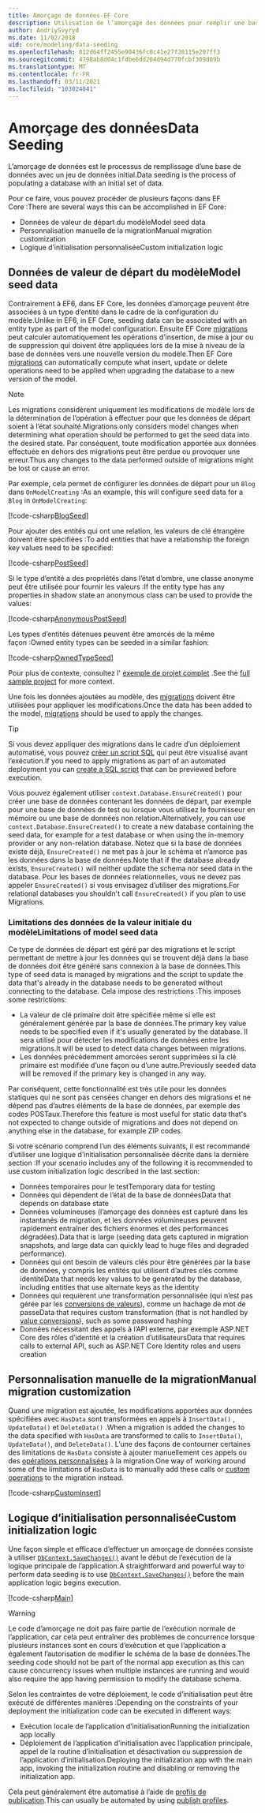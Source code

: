 ```yaml
---
title: Amorçage de données-EF Core
description: Utilisation de l’amorçage des données pour remplir une base de données avec un jeu de données initial à l’aide de Entity Framework Core
author: AndriySvyryd
ms.date: 11/02/2018
uid: core/modeling/data-seeding
ms.openlocfilehash: 812d64ff2455e90436fc8c41e27f28115e207ff3
ms.sourcegitcommit: 4798ab8d04c1fdbe6dd204d94d770fcbf309d09b
ms.translationtype: MT
ms.contentlocale: fr-FR
ms.lasthandoff: 03/11/2021
ms.locfileid: "103024041"
---
```

# <a name="data-seeding"></a><span data-ttu-id="87c62-103">Amorçage des données</span><span class="sxs-lookup"><span data-stu-id="87c62-103">Data Seeding</span></span>

<span data-ttu-id="87c62-104">L’amorçage de données est le processus de remplissage d’une base de données avec un jeu de données initial.</span><span class="sxs-lookup"><span data-stu-id="87c62-104">Data seeding is the process of populating a database with an initial set of data.</span></span>

<span data-ttu-id="87c62-105">Pour ce faire, vous pouvez procéder de plusieurs façons dans EF Core :</span><span class="sxs-lookup"><span data-stu-id="87c62-105">There are several ways this can be accomplished in EF Core:</span></span>

* <span data-ttu-id="87c62-106">Données de valeur de départ du modèle</span><span class="sxs-lookup"><span data-stu-id="87c62-106">Model seed data</span></span>
* <span data-ttu-id="87c62-107">Personnalisation manuelle de la migration</span><span class="sxs-lookup"><span data-stu-id="87c62-107">Manual migration customization</span></span>
* <span data-ttu-id="87c62-108">Logique d’initialisation personnalisée</span><span class="sxs-lookup"><span data-stu-id="87c62-108">Custom initialization logic</span></span>

## <a name="model-seed-data"></a><span data-ttu-id="87c62-109">Données de valeur de départ du modèle</span><span class="sxs-lookup"><span data-stu-id="87c62-109">Model seed data</span></span>

<span data-ttu-id="87c62-110">Contrairement à EF6, dans EF Core, les données d’amorçage peuvent être associées à un type d’entité dans le cadre de la configuration du modèle.</span><span class="sxs-lookup"><span data-stu-id="87c62-110">Unlike in EF6, in EF Core, seeding data can be associated with an entity type as part of the model configuration.</span></span> <span data-ttu-id="87c62-111">Ensuite EF Core [migrations](xref:core/managing-schemas/migrations/index) peut calculer automatiquement les opérations d’insertion, de mise à jour ou de suppression qui doivent être appliquées lors de la mise à niveau de la base de données vers une nouvelle version du modèle.</span><span class="sxs-lookup"><span data-stu-id="87c62-111">Then EF Core [migrations](xref:core/managing-schemas/migrations/index) can automatically compute what insert, update or delete operations need to be applied when upgrading the database to a new version of the model.</span></span>

> [!NOTE]
> <span data-ttu-id="87c62-112">Les migrations considèrent uniquement les modifications de modèle lors de la détermination de l’opération à effectuer pour que les données de départ soient à l’état souhaité.</span><span class="sxs-lookup"><span data-stu-id="87c62-112">Migrations only considers model changes when determining what operation should be performed to get the seed data into the desired state.</span></span> <span data-ttu-id="87c62-113">Par conséquent, toute modification apportée aux données effectuée en dehors des migrations peut être perdue ou provoquer une erreur.</span><span class="sxs-lookup"><span data-stu-id="87c62-113">Thus any changes to the data performed outside of migrations might be lost or cause an error.</span></span>

<span data-ttu-id="87c62-114">Par exemple, cela permet de configurer les données de départ pour un `Blog` dans `OnModelCreating` :</span><span class="sxs-lookup"><span data-stu-id="87c62-114">As an example, this will configure seed data for a `Blog` in `OnModelCreating`:</span></span>

[!code-csharp[BlogSeed](../../../samples/core/Modeling/DataSeeding/DataSeedingContext.cs?name=BlogSeed)]

<span data-ttu-id="87c62-115">Pour ajouter des entités qui ont une relation, les valeurs de clé étrangère doivent être spécifiées :</span><span class="sxs-lookup"><span data-stu-id="87c62-115">To add entities that have a relationship the foreign key values need to be specified:</span></span>

[!code-csharp[PostSeed](../../../samples/core/Modeling/DataSeeding/DataSeedingContext.cs?name=PostSeed)]

<span data-ttu-id="87c62-116">Si le type d’entité a des propriétés dans l’état d’ombre, une classe anonyme peut être utilisée pour fournir les valeurs :</span><span class="sxs-lookup"><span data-stu-id="87c62-116">If the entity type has any properties in shadow state an anonymous class can be used to provide the values:</span></span>

[!code-csharp[AnonymousPostSeed](../../../samples/core/Modeling/DataSeeding/DataSeedingContext.cs?name=AnonymousPostSeed)]

<span data-ttu-id="87c62-117">Les types d’entités détenues peuvent être amorcés de la même façon :</span><span class="sxs-lookup"><span data-stu-id="87c62-117">Owned entity types can be seeded in a similar fashion:</span></span>

[!code-csharp[OwnedTypeSeed](../../../samples/core/Modeling/DataSeeding/DataSeedingContext.cs?name=OwnedTypeSeed)]

<span data-ttu-id="87c62-118">Pour plus de contexte, consultez l' [exemple de projet complet](https://github.com/dotnet/EntityFramework.Docs/tree/main/samples/core/Modeling/DataSeeding) .</span><span class="sxs-lookup"><span data-stu-id="87c62-118">See the [full sample project](https://github.com/dotnet/EntityFramework.Docs/tree/main/samples/core/Modeling/DataSeeding) for more context.</span></span>

<span data-ttu-id="87c62-119">Une fois les données ajoutées au modèle, des [migrations](xref:core/managing-schemas/migrations/index) doivent être utilisées pour appliquer les modifications.</span><span class="sxs-lookup"><span data-stu-id="87c62-119">Once the data has been added to the model, [migrations](xref:core/managing-schemas/migrations/index) should be used to apply the changes.</span></span>

> [!TIP]
> <span data-ttu-id="87c62-120">Si vous devez appliquer des migrations dans le cadre d’un déploiement automatisé, vous pouvez [créer un script SQL](xref:core/managing-schemas/migrations/index#generate-sql-scripts) qui peut être visualisé avant l’exécution.</span><span class="sxs-lookup"><span data-stu-id="87c62-120">If you need to apply migrations as part of an automated deployment you can [create a SQL script](xref:core/managing-schemas/migrations/index#generate-sql-scripts) that can be previewed before execution.</span></span>

<span data-ttu-id="87c62-121">Vous pouvez également utiliser `context.Database.EnsureCreated()` pour créer une base de données contenant les données de départ, par exemple pour une base de données de test ou lorsque vous utilisez le fournisseur en mémoire ou une base de données non relation.</span><span class="sxs-lookup"><span data-stu-id="87c62-121">Alternatively, you can use `context.Database.EnsureCreated()` to create a new database containing the seed data, for example for a test database or when using the in-memory provider or any non-relation database.</span></span> <span data-ttu-id="87c62-122">Notez que si la base de données existe déjà, `EnsureCreated()` ne met pas à jour le schéma et n’amorce pas les données dans la base de données.</span><span class="sxs-lookup"><span data-stu-id="87c62-122">Note that if the database already exists, `EnsureCreated()` will neither update the schema nor seed data in the database.</span></span> <span data-ttu-id="87c62-123">Pour les bases de données relationnelles, vous ne devez pas appeler `EnsureCreated()` si vous envisagez d’utiliser des migrations.</span><span class="sxs-lookup"><span data-stu-id="87c62-123">For relational databases you shouldn't call `EnsureCreated()` if you plan to use Migrations.</span></span>

### <a name="limitations-of-model-seed-data"></a><span data-ttu-id="87c62-124">Limitations des données de la valeur initiale du modèle</span><span class="sxs-lookup"><span data-stu-id="87c62-124">Limitations of model seed data</span></span>

<span data-ttu-id="87c62-125">Ce type de données de départ est géré par des migrations et le script permettant de mettre à jour les données qui se trouvent déjà dans la base de données doit être généré sans connexion à la base de données.</span><span class="sxs-lookup"><span data-stu-id="87c62-125">This type of seed data is managed by migrations and the script to update the data that's already in the database needs to be generated without connecting to the database.</span></span> <span data-ttu-id="87c62-126">Cela impose des restrictions :</span><span class="sxs-lookup"><span data-stu-id="87c62-126">This imposes some restrictions:</span></span>

* <span data-ttu-id="87c62-127">La valeur de clé primaire doit être spécifiée même si elle est généralement générée par la base de données.</span><span class="sxs-lookup"><span data-stu-id="87c62-127">The primary key value needs to be specified even if it's usually generated by the database.</span></span> <span data-ttu-id="87c62-128">Il sera utilisé pour détecter les modifications de données entre les migrations.</span><span class="sxs-lookup"><span data-stu-id="87c62-128">It will be used to detect data changes between migrations.</span></span>
* <span data-ttu-id="87c62-129">Les données précédemment amorcées seront supprimées si la clé primaire est modifiée d’une façon ou d’une autre.</span><span class="sxs-lookup"><span data-stu-id="87c62-129">Previously seeded data will be removed if the primary key is changed in any way.</span></span>

<span data-ttu-id="87c62-130">Par conséquent, cette fonctionnalité est très utile pour les données statiques qui ne sont pas censées changer en dehors des migrations et ne dépend pas d’autres éléments de la base de données, par exemple des codes POSTaux.</span><span class="sxs-lookup"><span data-stu-id="87c62-130">Therefore this feature is most useful for static data that's not expected to change outside of migrations and does not depend on anything else in the database, for example ZIP codes.</span></span>

<span data-ttu-id="87c62-131">Si votre scénario comprend l’un des éléments suivants, il est recommandé d’utiliser une logique d’initialisation personnalisée décrite dans la dernière section :</span><span class="sxs-lookup"><span data-stu-id="87c62-131">If your scenario includes any of the following it is recommended to use custom initialization logic described in the last section:</span></span>

* <span data-ttu-id="87c62-132">Données temporaires pour le test</span><span class="sxs-lookup"><span data-stu-id="87c62-132">Temporary data for testing</span></span>
* <span data-ttu-id="87c62-133">Données qui dépendent de l’état de la base de données</span><span class="sxs-lookup"><span data-stu-id="87c62-133">Data that depends on database state</span></span>
* <span data-ttu-id="87c62-134">Données volumineuses (l’amorçage des données est capturé dans les instantanés de migration, et les données volumineuses peuvent rapidement entraîner des fichiers énormes et des performances dégradées).</span><span class="sxs-lookup"><span data-stu-id="87c62-134">Data that is large (seeding data gets captured in migration snapshots, and large data can quickly lead to huge files and degraded performance).</span></span>
* <span data-ttu-id="87c62-135">Données qui ont besoin de valeurs clés pour être générées par la base de données, y compris les entités qui utilisent d’autres clés comme identité</span><span class="sxs-lookup"><span data-stu-id="87c62-135">Data that needs key values to be generated by the database, including entities that use alternate keys as the identity</span></span>
* <span data-ttu-id="87c62-136">Données qui requièrent une transformation personnalisée (qui n’est pas gérée par les [conversions de valeurs](xref:core/modeling/value-conversions)), comme un hachage de mot de passe</span><span class="sxs-lookup"><span data-stu-id="87c62-136">Data that requires custom transformation (that is not handled by [value conversions](xref:core/modeling/value-conversions)), such as some password hashing</span></span>
* <span data-ttu-id="87c62-137">Données nécessitant des appels à l’API externe, par exemple ASP.NET Core des rôles d’identité et la création d’utilisateurs</span><span class="sxs-lookup"><span data-stu-id="87c62-137">Data that requires calls to external API, such as ASP.NET Core Identity roles and users creation</span></span>

## <a name="manual-migration-customization"></a><span data-ttu-id="87c62-138">Personnalisation manuelle de la migration</span><span class="sxs-lookup"><span data-stu-id="87c62-138">Manual migration customization</span></span>

<span data-ttu-id="87c62-139">Quand une migration est ajoutée, les modifications apportées aux données spécifiées avec `HasData` sont transformées en appels à `InsertData()` , `UpdateData()` et `DeleteData()` .</span><span class="sxs-lookup"><span data-stu-id="87c62-139">When a migration is added the changes to the data specified with `HasData` are transformed to calls to `InsertData()`, `UpdateData()`, and `DeleteData()`.</span></span> <span data-ttu-id="87c62-140">L’une des façons de contourner certaines des limitations de `HasData` consiste à ajouter manuellement ces appels ou des [opérations personnalisées](xref:core/managing-schemas/migrations/operations) à la migration.</span><span class="sxs-lookup"><span data-stu-id="87c62-140">One way of working around some of the limitations of `HasData` is to manually add these calls or [custom operations](xref:core/managing-schemas/migrations/operations) to the migration instead.</span></span>

[!code-csharp[CustomInsert](../../../samples/core/Modeling/DataSeeding/Migrations/20181102235626_Initial.cs?name=CustomInsert)]

## <a name="custom-initialization-logic"></a><span data-ttu-id="87c62-141">Logique d’initialisation personnalisée</span><span class="sxs-lookup"><span data-stu-id="87c62-141">Custom initialization logic</span></span>

<span data-ttu-id="87c62-142">Une façon simple et efficace d’effectuer un amorçage de données consiste à utiliser [`DbContext.SaveChanges()`](xref:core/saving/index) avant le début de l’exécution de la logique principale de l’application.</span><span class="sxs-lookup"><span data-stu-id="87c62-142">A straightforward and powerful way to perform data seeding is to use [`DbContext.SaveChanges()`](xref:core/saving/index) before the main application logic begins execution.</span></span>

[!code-csharp[Main](../../../samples/core/Modeling/DataSeeding/Program.cs?name=CustomSeeding)]

> [!WARNING]
> <span data-ttu-id="87c62-143">Le code d’amorçage ne doit pas faire partie de l’exécution normale de l’application, car cela peut entraîner des problèmes de concurrence lorsque plusieurs instances sont en cours d’exécution et que l’application a également l’autorisation de modifier le schéma de la base de données.</span><span class="sxs-lookup"><span data-stu-id="87c62-143">The seeding code should not be part of the normal app execution as this can cause concurrency issues when multiple instances are running and would also require the app having permission to modify the database schema.</span></span>

<span data-ttu-id="87c62-144">Selon les contraintes de votre déploiement, le code d’initialisation peut être exécuté de différentes manières :</span><span class="sxs-lookup"><span data-stu-id="87c62-144">Depending on the constraints of your deployment the initialization code can be executed in different ways:</span></span>

* <span data-ttu-id="87c62-145">Exécution locale de l’application d’initialisation</span><span class="sxs-lookup"><span data-stu-id="87c62-145">Running the initialization app locally</span></span>
* <span data-ttu-id="87c62-146">Déploiement de l’application d’initialisation avec l’application principale, appel de la routine d’initialisation et désactivation ou suppression de l’application d’initialisation.</span><span class="sxs-lookup"><span data-stu-id="87c62-146">Deploying the initialization app with the main app, invoking the initialization routine and disabling or removing the initialization app.</span></span>

<span data-ttu-id="87c62-147">Cela peut généralement être automatisé à l’aide de [profils de publication](/aspnet/core/host-and-deploy/visual-studio-publish-profiles).</span><span class="sxs-lookup"><span data-stu-id="87c62-147">This can usually be automated by using [publish profiles](/aspnet/core/host-and-deploy/visual-studio-publish-profiles).</span></span>
